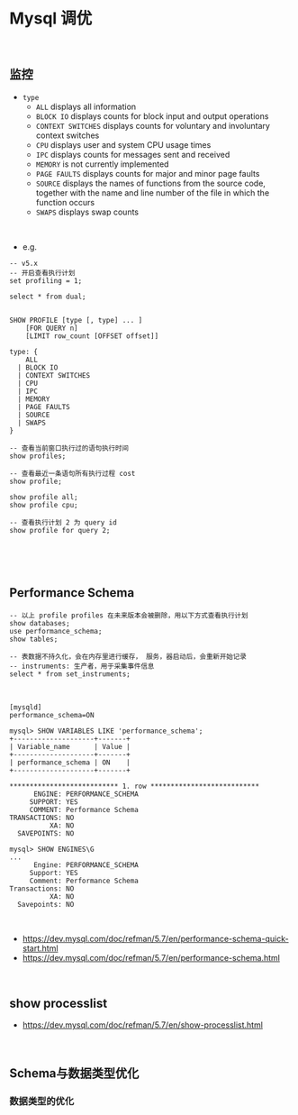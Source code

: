 # Mysql	调优

&nbsp;

## 监控

- `type`
  - `ALL` displays all information
  - `BLOCK IO` displays counts for block input and output operations
  - `CONTEXT SWITCHES` displays counts for voluntary and involuntary context switches
  - `CPU` displays user and system CPU usage times
  - `IPC` displays counts for messages sent and received
  - `MEMORY` is not currently implemented
  - `PAGE FAULTS` displays counts for major and minor page faults
  - `SOURCE` displays the names of functions from the source code, together with the name and line number of the file in which the function occurs
  - `SWAPS` displays swap counts

&nbsp;

- e.g.

```mysql
-- v5.x
-- 开启查看执行计划
set profiling = 1;

select * from dual;


SHOW PROFILE [type [, type] ... ]
    [FOR QUERY n]
    [LIMIT row_count [OFFSET offset]]

type: {
    ALL
  | BLOCK IO
  | CONTEXT SWITCHES
  | CPU
  | IPC
  | MEMORY
  | PAGE FAULTS
  | SOURCE
  | SWAPS
}

-- 查看当前窗口执行过的语句执行时间
show profiles;

-- 查看最近一条语句所有执行过程 cost
show profile;

show profile all;
show profile cpu;

-- 查看执行计划 2 为 query id
show profile for query 2;
```

&nbsp;

&nbsp;

## Performance Schema

```mysql
-- 以上 profile profiles 在未来版本会被删除，用以下方式查看执行计划
show databases;
use performance_schema;
show tables;

-- 表数据不持久化，会在内存里进行缓存， 服务，器启动后，会重新开始记录
-- instruments: 生产者，用于采集事件信息
select * from set_instruments;
```

&nbsp;

```mysql
[mysqld]
performance_schema=ON

mysql> SHOW VARIABLES LIKE 'performance_schema';
+--------------------+-------+
| Variable_name      | Value |
+--------------------+-------+
| performance_schema | ON    |
+--------------------+-------+

*************************** 1. row ***************************
      ENGINE: PERFORMANCE_SCHEMA
     SUPPORT: YES
     COMMENT: Performance Schema
TRANSACTIONS: NO
          XA: NO
  SAVEPOINTS: NO

mysql> SHOW ENGINES\G
...
      Engine: PERFORMANCE_SCHEMA
     Support: YES
     Comment: Performance Schema
Transactions: NO
          XA: NO
  Savepoints: NO
```

&nbsp;

- https://dev.mysql.com/doc/refman/5.7/en/performance-schema-quick-start.html
- https://dev.mysql.com/doc/refman/5.7/en/performance-schema.html

&nbsp;

## show processlist

- https://dev.mysql.com/doc/refman/5.7/en/show-processlist.html

&nbsp;

## Schema与数据类型优化

### 数据类型的优化



